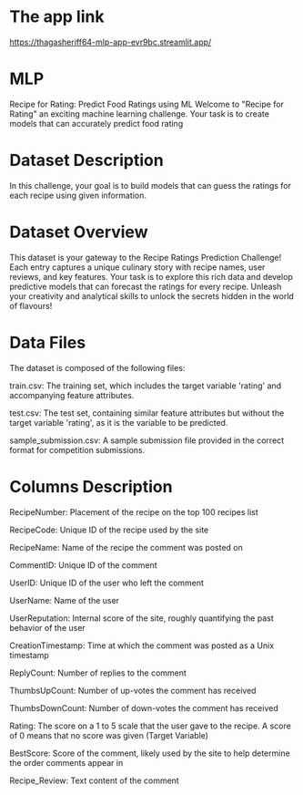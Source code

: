 # The app link
https://thagasheriff64-mlp-app-evr9bc.streamlit.app/

# MLP

Recipe for Rating: Predict Food Ratings using ML
Welcome to "Recipe for Rating" an exciting machine learning challenge. Your task is to create models that can accurately predict food rating

# Dataset Description
In this challenge, your goal is to build models that can guess the ratings for each recipe using given information.

# Dataset Overview

This dataset is your gateway to the Recipe Ratings Prediction Challenge! Each entry captures a unique culinary story with recipe names, user reviews, and key features. Your task is to explore this rich data and develop predictive models that can forecast the ratings for every recipe. Unleash your creativity and analytical skills to unlock the secrets hidden in the world of flavours!

# Data Files
The dataset is composed of the following files:

train.csv: The training set, which includes the target variable 'rating' and accompanying feature attributes.

test.csv: The test set, containing similar feature attributes but without the target variable 'rating', as it is the variable to be predicted.

sample_submission.csv: A sample submission file provided in the correct format for competition submissions.

# Columns Description

RecipeNumber: Placement of the recipe on the top 100 recipes list

RecipeCode: Unique ID of the recipe used by the site

RecipeName: Name of the recipe the comment was posted on

CommentID: Unique ID of the comment

UserID: Unique ID of the user who left the comment

UserName: Name of the user

UserReputation: Internal score of the site, roughly quantifying the past behavior of the user

CreationTimestamp: Time at which the comment was posted as a Unix timestamp

ReplyCount: Number of replies to the comment

ThumbsUpCount: Number of up-votes the comment has received

ThumbsDownCount: Number of down-votes the comment has received

Rating: The score on a 1 to 5 scale that the user gave to the recipe. A score of 0 means that no score was given (Target Variable)

BestScore: Score of the comment, likely used by the site to help determine the order comments appear in

Recipe_Review: Text content of the comment
